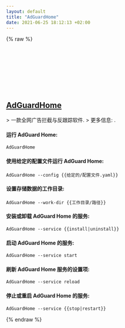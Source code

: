 ```yaml
---
layout: default
title: "AdGuardHome"
date: 2021-06-25 18:12:13 +02:00
---
```

{% raw %}
<h2 id="adguardhome">
  <a href="/zh/common/adguardhome.html">AdGuardHome</a> <a href="#adguardhome"><svg class="icon">
    <use href="/assets/images/unicode_sprite.svg#link" />
  </svg></a>
</h2>
> 一款全网广告拦截与反跟踪软件.
> 更多信息: <https://github.com/AdguardTeam/AdGuardHome>.

#### 运行 AdGuard Home:
```shell
AdGuardHome
```
#### 使用给定的配置文件运行 AdGuard Home:
```shell
AdGuardHome --config {{给定的/配置文件.yaml}}
```
#### 设置存储数据的工作目录:
```shell
AdGuardHome --work-dir {{工作目录/路径}}
```
#### 安装或卸载 AdGuard Home 的服务:
```shell
AdGuardHome --service {{install|uninstall}}
```
#### 启动 AdGuard Home 的服务:
```shell
AdGuardHome --service start
```
#### 刷新 AdGuard Home 服务的设置项:
```shell
AdGuardHome --service reload
```
#### 停止或重启 AdGuard Home 的服务:
```shell
AdGuardHome --service {{stop|restart}}
```
{% endraw %}